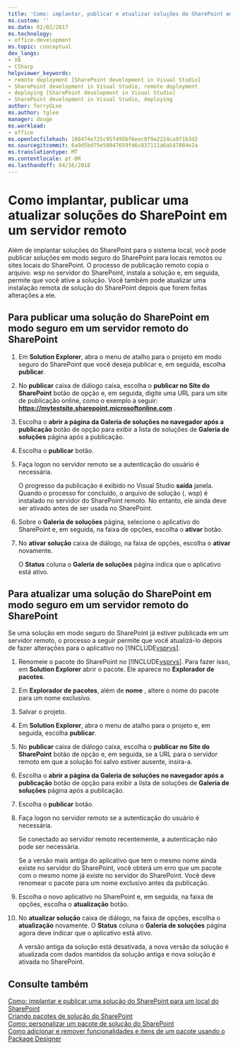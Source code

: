 ```yaml
---
title: 'Como: implantar, publicar e atualizar soluções do SharePoint em um servidor remoto | Microsoft Docs'
ms.custom: ''
ms.date: 02/02/2017
ms.technology:
- office-development
ms.topic: conceptual
dev_langs:
- VB
- CSharp
helpviewer_keywords:
- remote deployment [SharePoint development in Visual Studio]
- SharePoint development in Visual Studio, remote deployment
- deploying [SharePoint development in Visual Studio]
- SharePoint development in Visual Studio, deploying
author: TerryGLee
ms.author: tglee
manager: douge
ms.workload:
- office
ms.openlocfilehash: 108474e725c95f495bf6eec0f9a2224ca971b3d2
ms.sourcegitcommit: 6a9d5bd75e50947659fd6c837111a6a547884e2a
ms.translationtype: MT
ms.contentlocale: pt-BR
ms.lasthandoff: 04/16/2018
---
```

# <a name="how-to-deploy-publish-and-upgrade-sharepoint-solutions-on-a-remote-server"></a>Como implantar, publicar uma atualizar soluções do SharePoint em um servidor remoto
  Além de implantar soluções do SharePoint para o sistema local, você pode publicar soluções em modo seguro do SharePoint para locais remotos ou sites locais do SharePoint. O processo de publicação remoto copia o arquivo. wsp no servidor do SharePoint, instala a solução e, em seguida, permite que você ative a solução. Você também pode atualizar uma instalação remota de solução do SharePoint depois que forem feitas alterações a ele.  
  
## <a name="to-publish-a-sandboxed-sharepoint-solution-to-a-remote-sharepoint-server"></a>Para publicar uma solução do SharePoint em modo seguro em um servidor remoto do SharePoint  
  
1.  Em **Solution Explorer**, abra o menu de atalho para o projeto em modo seguro do SharePoint que você deseja publicar e, em seguida, escolha **publicar**.  
  
2.  No **publicar** caixa de diálogo caixa, escolha o **publicar no Site do SharePoint** botão de opção e, em seguida, digite uma URL para um site de publicação online, como o exemplo a seguir: **https://mytestsite.sharepoint.microsoftonline.com** .  
  
3.  Escolha o **abrir a página da Galeria de soluções no navegador após a publicação** botão de opção para exibir a lista de soluções de **Galeria de soluções** página após a publicação.  
  
4.  Escolha o **publicar** botão.  
  
5.  Faça logon no servidor remoto se a autenticação do usuário é necessária.  
  
     O progresso da publicação é exibido no Visual Studio **saída** janela. Quando o processo for concluído, o arquivo de solução (. wsp) é instalado no servidor do SharePoint remoto. No entanto, ele ainda deve ser ativado antes de ser usada no SharePoint.  
  
6.  Sobre o **Galeria de soluções** página, selecione o aplicativo do SharePoint e, em seguida, na faixa de opções, escolha o **ativar** botão.  
  
7.  No **ativar solução** caixa de diálogo, na faixa de opções, escolha o **ativar** novamente.  
  
     O **Status** coluna o **Galeria de soluções** página indica que o aplicativo está ativo.  
  
## <a name="to-upgrade-a-sandboxed-sharepoint-solution-on-a-remote-sharepoint-server"></a>Para atualizar uma solução do SharePoint em modo seguro em um servidor remoto do SharePoint  
 Se uma solução em modo seguro do SharePoint já estiver publicada em um servidor remoto, o processo a seguir permite que você atualizá-lo depois de fazer alterações para o aplicativo no [!INCLUDE[vsprvs](../sharepoint/includes/vsprvs-md.md)].  
  
1.  Renomeie o pacote do SharePoint no [!INCLUDE[vsprvs](../sharepoint/includes/vsprvs-md.md)]. Para fazer isso, em **Solution Explorer** abrir o pacote. Ele aparece no **Explorador de pacotes**.  
  
2.  Em **Explorador de pacotes**, além de **nome** , altere o nome do pacote para um nome exclusivo.  
  
3.  Salvar o projeto.  
  
4.  Em **Solution Explorer**, abra o menu de atalho para o projeto e, em seguida, escolha **publicar**.  
  
5.  No **publicar** caixa de diálogo caixa, escolha o **publicar no Site do SharePoint** botão de opção e, em seguida, se a URL para o servidor remoto em que a solução foi salvo estiver ausente, insira-a.  
  
6.  Escolha o **abrir a página da Galeria de soluções no navegador após a publicação** botão de opção para exibir a lista de soluções de **Galeria de soluções** página após a publicação.  
  
7.  Escolha o **publicar** botão.  
  
8.  Faça logon no servidor remoto se a autenticação do usuário é necessária.  
  
     Se conectado ao servidor remoto recentemente, a autenticação não pode ser necessária.  
  
     Se a versão mais antiga do aplicativo que tem o mesmo nome ainda existe no servidor do SharePoint, você obterá um erro que um pacote com o mesmo nome já existe no servidor do SharePoint. Você deve renomear o pacote para um nome exclusivo antes da publicação.  
  
9. Escolha o novo aplicativo no SharePoint e, em seguida, na faixa de opções, escolha o **atualização** botão.  
  
10. No **atualizar solução** caixa de diálogo, na faixa de opções, escolha o **atualização** novamente. O **Status** coluna o **Galeria de soluções** página agora deve indicar que o aplicativo está ativo.  
  
     A versão antiga da solução está desativada, a nova versão da solução é atualizada com dados mantidos da solução antiga e nova solução é ativada no SharePoint.  
  
## <a name="see-also"></a>Consulte também  
 [Como: implantar e publicar uma solução do SharePoint para um local do SharePoint](../sharepoint/how-to-deploy-and-publish-a-sharepoint-solution-to-a-local-sharepoint-site.md)   
 [Criando pacotes de solução do SharePoint](../sharepoint/creating-sharepoint-solution-packages.md)   
 [Como: personalizar um pacote de solução do SharePoint](../sharepoint/how-to-customize-a-sharepoint-solution-package.md)   
 [Como adicionar e remover funcionalidades e itens de um pacote usando o Package Designer](../sharepoint/how-to-add-and-remove-features-and-items-to-a-package-by-using-the-package-designer.md)  
  
  
